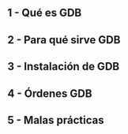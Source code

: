 ## 1 - Qué es GDB


## 2 - Para qué sirve GDB


## 3 - Instalación de GDB

## 4 - Órdenes GDB


## 5 - Malas prácticas
